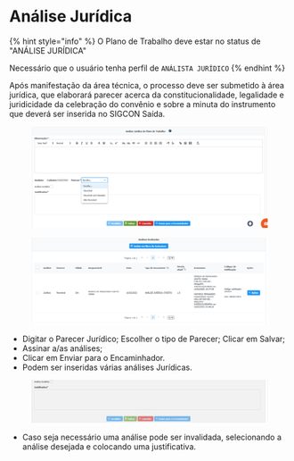 # Análise Jurídica

{% hint style="info" %}
O Plano de Trabalho deve estar no status de "ANÁLISE JURÍDICA"&#x20;

Necessário que o usuário tenha perfil de `ANÁLISTA JURÍDICO`
{% endhint %}

Após manifestação da área técnica, o processo deve ser submetido à área jurídica, que elaborará parecer acerca da constitucionalidade, legalidade e juridicidade da celebração do convênio e sobre a minuta do instrumento que deverá ser inserida no SIGCON Saída.&#x20;

<figure><img src="../../.gitbook/assets/image (10) (1).png" alt=""><figcaption></figcaption></figure>

<figure><img src="../../.gitbook/assets/image (41) (2).png" alt=""><figcaption></figcaption></figure>

* &#x20;Digitar o Parecer Jurídico; Escolher o tipo de Parecer; Clicar em Salvar;&#x20;
* Assinar a/as análises;
* Clicar em Enviar para o Encaminhador.
* Podem ser inseridas várias análises Jurídicas.&#x20;

<figure><img src="../../.gitbook/assets/image (16).png" alt=""><figcaption></figcaption></figure>

* Caso seja necessário uma análise pode ser invalidada, selecionando a análise desejada e colocando uma justificativa.
